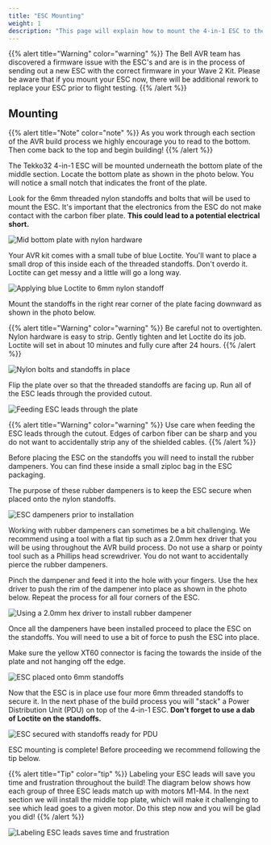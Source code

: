 ```yaml
---
title: "ESC Mounting"
weight: 1
description: "This page will explain how to mount the 4-in-1 ESC to the midplate"
---
```


{{% alert title="Warning" color="warning" %}}
The Bell AVR team has discovered a firmware issue with the ESC's and are is in the
process of sending out a new ESC with the correct firmware in your Wave 2 Kit.
Please be aware that if you mount your ESC now, there will be additional rework to
replace your ESC prior to flight testing.
{{% /alert %}}

## Mounting

{{% alert title="Note" color="note" %}}
As you work through each section of the AVR build process we highly encourage you to read to the bottom. Then come back to the top and begin building!
{{% /alert %}}

The Tekko32 4-in-1 ESC will be mounted underneath the bottom plate of the middle section. Locate the bottom plate as shown in the photo below. You will notice a small notch that indicates the front of the plate.

Look for the 6mm threaded nylon standoffs and bolts that will be used to mount the ESC. It's important that the electronics from the ESC do not make contact with the carbon fiber plate. **This could lead to a potential electrical short.**

![Mid bottom plate with nylon hardware](esc_mounting_1.jpg)

Your AVR kit comes with a small tube of blue Loctite. You'll want to place a small drop of this inside each of the threaded standoffs. Don't overdo it. Loctite can get messy and a little will go a long way.

![Applying blue Loctite to 6mm nylon standoff](esc_mounting_2.jpg)

Mount the standoffs in the right rear corner of the plate facing downward as shown in the photo below.

{{% alert title="Warning" color="warning" %}}
Be careful not to overtighten. Nylon hardware is easy to strip. Gently tighten and let Loctite do its job. Loctite will set in about 10 minutes and fully cure after 24 hours.
{{% /alert %}}

![Nylon bolts and standoffs in place](esc_mounting_3.jpg)

Flip the plate over so that the threaded standoffs are facing up. Run all of the ESC leads through the provided cutout.

![Feeding ESC leads through the plate](esc_mounting_4.jpg)

{{% alert title="Warning" color="warning" %}}
Use care when feeding the ESC leads through the cutout. Edges of carbon fiber can be sharp and you do not want to accidentally strip any of the shielded cables.
{{% /alert %}}

Before placing the ESC on the standoffs you will need to install the rubber dampeners. You can find these inside a small ziploc bag in the ESC packaging.

The purpose of these rubber dampeners is to keep the ESC secure when placed onto the nylon standoffs.

![ESC dampeners prior to installation](esc_mounting_5.jpg)

Working with rubber dampeners can sometimes be a bit challenging. We recommend using a tool with a flat tip such as a 2.0mm hex driver that you will be using throughout the AVR build process. Do not use a sharp or pointy tool such as a Phillips head screwdriver. You do not want to accidentally pierce the rubber dampeners.

Pinch the dampener and feed it into the hole with your fingers. Use the hex driver to push the rim of the dampener into place as shown in the photo below. Repeat the process for all four corners of the ESC.

![Using a 2.0mm hex driver to install rubber dampener](esc_mounting_6.jpg)

Once all the dampeners have been installed proceed to place the ESC on the standoffs. You will need to use a bit of force to push the ESC into place.

Make sure the yellow XT60 connector is facing the towards the inside of the plate and not hanging off the edge.

![ESC placed onto 6mm standoffs](esc_mounting_7.jpg)

Now that the ESC is in place use four more 6mm threaded standoffs to secure it. In the next phase of the build process you will "stack" a Power Distribution Unit (PDU) on top of the 4-in-1 ESC. **Don't forget to use a dab of Loctite on the standoffs.**

![ESC secured with standoffs ready for PDU](esc_mounting_8.jpg)

ESC mounting is complete! Before proceeding we recommend following the tip below.

{{% alert title="Tip" color="tip" %}}
Labeling your ESC leads will save you time and frustration throughout the build! The diagram below shows how each group of three ESC leads match up with motors M1-M4. In the next section we will install the middle top plate, which will make it challenging to see which lead goes to a given motor. Do this step now and you will be glad you did!
{{% /alert %}}

![Labeling ESC leads saves time and frustration](esc_mounting_9.jpg)

